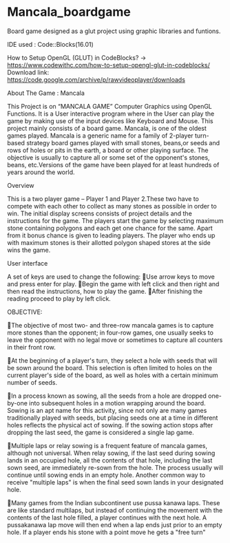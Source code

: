 # Mancala_boardgame
Board game designed as a glut project using graphic libraries and funtions.

IDE used : Code::Blocks(16.01)

How to Setup OpenGL (GLUT) in CodeBlocks? -> https://www.codewithc.com/how-to-setup-opengl-glut-in-codeblocks/
Download link: https://code.google.com/archive/p/rawvideoplayer/downloads


About The Game : Mancala

This Project is on “MANCALA GAME” Computer Graphics using OpenGL Functions. It is a User interactive program where in the User can play the game by making use of the input devices like Keyboard and Mouse. This project mainly consists of a board game. Mancala, is one of the oldest games played. Mancala is a generic name for a family of 2-player turn-based strategy board games played with small stones, beans,or seeds and rows of holes or pits in the earth, a board or other playing surface. The objective is usually to capture all or some set of the opponent's stones, beans, etc.Versions of the game have been played for at least hundreds of years around the world.

Overview

This is a two player game – Player 1 and Player 2.These two have to compete with each other to collect as many stones as possible in
order to win. The initial display screens consists of project details and the instructions for the game. The players start the game by
selecting maximum stone containing polygons and each get one chance for the same. Apart from it bonus chance is given to leading
players. The player who ends up with maximum stones is their allotted polygon shaped stores at the side wins the game.

     
User interface

A set of keys are used to change the following:
Use arrow keys to move and press enter for play.
Begin the game with left click and then right and then read the instructions, how to play the game.
After finishing the reading proceed to play by left click.

OBJECTIVE:

The objective of most two- and three-row mancala games is to capture more stones than the opponent; in four-row games, one usually seeks to leave the opponent with no legal move or sometimes to capture all counters in their front row.

At the beginning of a player's turn, they select a hole with seeds that will be sown around the board. This selection is often limited to holes on the current player's side of the board, as well as holes with a certain minimum number of seeds.

In a process known as sowing, all the seeds from a hole are dropped one-by-one into subsequent holes in a motion wrapping around the board. Sowing is an apt name for this activity, since not only are many games traditionally played with seeds, but placing seeds one at a time in different holes reflects the physical act of sowing. If the sowing action stops after dropping the last seed, the game is considered a single lap game.

Multiple laps or relay sowing is a frequent feature of mancala games, although not universal. When relay sowing, if the last seed during sowing lands in an occupied hole, all the contents of that hole, including the last sown seed, are immediately re-sown from the hole. The process usually will continue until sowing ends in an empty hole. Another common way to receive "multiple laps" is when the final seed sown lands in your designated hole.

Many games from the Indian subcontinent use pussa kanawa laps. These are like standard multilaps, but instead of continuing the movement with the contents of the last hole filled, a player continues with the next hole. A pussakanawa lap move will then end when a lap ends just prior to an empty hole. If a player ends his stone with a point move he gets a "free turn"
